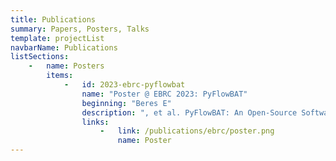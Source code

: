 ```yaml
---
title: Publications
summary: Papers, Posters, Talks
template: projectList
navbarName: Publications
listSections:
    -   name: Posters
        items:
            -   id: 2023-ebrc-pyflowbat
                name: "Poster @ EBRC 2023: PyFlowBAT"
                beginning: "Beres E"
                description: ", et al. PyFlowBAT: An Open-Source Software Package for Performing High-Throughput Batch Analysis of Flow Cytometry Data. Poster presented at: EBRC Annual Meeting; 2023 Jun 5-6; Evanston, IL."
                links:
                    -   link: /publications/ebrc/poster.png
                        name: Poster
---
```

